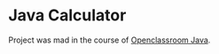 # Java Calculator 

Project was mad in the course of [Openclassroom Java](https://openclassrooms.com/fr/courses/6173501-debutez-la-programmation-avec-java).
